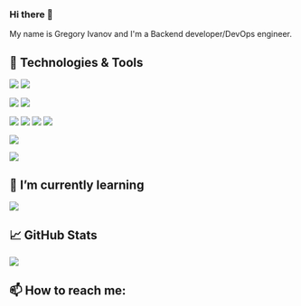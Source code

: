 ### Hi there 👋

My name is Gregory Ivanov and I'm a Backend developer/DevOps engineer.

## 🔧 Technologies & Tools
![](https://img.shields.io/badge/Editor-IntellijIDEA-informational?style=flat&logo=intellij-idea&logoColor=white&color=000000)
![](https://img.shields.io/badge/Editor-PyCharm-informational?style=flat&logo=pycharm&logoColor=white&color=000000)

![](https://img.shields.io/badge/Code-Java-informational?style=flat&logo=java&logoColor=white&color=007396)
![](https://img.shields.io/badge/Code-Python-informational?style=flat&logo=python&logoColor=white&color=3776AB)

![](https://img.shields.io/badge/DB-Oracle-informational?style=flat&logo=oracle&logoColor=white&color=F80000)
![](https://img.shields.io/badge/DB-PostgreSQL-informational?style=flat&logo=postgresql&logoColor=white&color=336971)
![](https://img.shields.io/badge/DB-MongoDB-informational?style=flat&logo=mongodb&logoColor=white&color=47A248)
![](https://img.shields.io/badge/DB-Redis-informational?style=flat&logo=redis&logoColor=white&color=DC382D)

![](https://img.shields.io/badge/Tools-Docker-informational?style=flat&logo=docker&logoColor=white&color=2496ED)


![](https://img.shields.io/badge/Shell-Bash-informational?style=flat&logo=gnu-bash&logoColor=white&color=4EAA25)

## 🌱 I’m currently learning

![](https://img.shields.io/badge/Tools-Tableau-informational?style=flat&logo=tableau&logoColor=white&color=E97627)

## &#x1f4c8; GitHub Stats

<a href="https://github.com/Totarae/Totarae">
  <img align="center" src="https://github-readme-stats.vercel.app/api/top-langs/?username=Totarae&hide=css,html&title_color=ffffff&text_color=c9cacc&icon_color=2bbc8a&bg_color=1d1f21" />
</a>

## 📫 How to reach me:

<!--
**Totarae/totarae** is a ✨ _special_ ✨ repository because its `README.md` (this file) appears on your GitHub profile.

Here are some ideas to get you started:

- 🔭 I’m currently working on ...
- 🌱 I’m currently learning ...
- 👯 I’m looking to collaborate on ...
- 🤔 I’m looking for help with ...
- 💬 Ask me about ...
- 📫 How to reach me: ...
- 😄 Pronouns: ...
- ⚡ Fun fact: ...


-->
